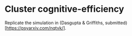 # Cluster cognitive-efficiency

Replicate the simulation in (Dasgupta &amp; Griffiths, submitted)[https://psyarxiv.com/nqtvk/].
